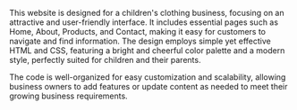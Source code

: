 This website is designed for a children's clothing business, focusing on an attractive and user-friendly interface. It includes essential pages such as Home, About, Products, and Contact, making it easy for customers to navigate and find information. The design employs simple yet effective HTML and CSS, featuring a bright and cheerful color palette and a modern style, perfectly suited for children and their parents.

The code is well-organized for easy customization and scalability, allowing business owners to add features or update content as needed to meet their growing business requirements.

